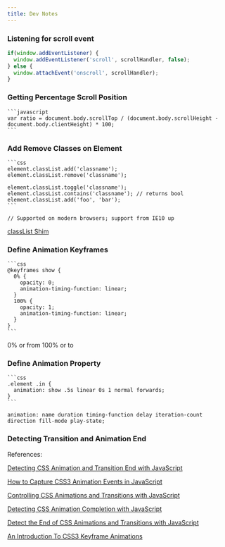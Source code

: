 ```yaml
---
title: Dev Notes
---
```


### Listening for scroll event

  ```javascript
  if(window.addEventListener) {
    window.addEventListener('scroll', scrollHandler, false);
  } else {
    window.attachEvent('onscroll', scrollHandler);
  }
  ```
    
### Getting Percentage Scroll Position

    ```javascript
    var ratio = document.body.scrollTop / (document.body.scrollHeight - document.body.clientHeight) * 100;
    ``` 
    
### Add Remove Classes on Element

    ```css
    element.classList.add('classname');
    element.classList.remove('classname'); 
    
    element.classList.toggle('classname');
    element.classList.contains('classname'); // returns bool
    element.classList.add('foo', 'bar');
    ```
    
    // Supported on modern browsers; support from IE10 up

[classList Shim](https://github.com/eligrey/classList.js/blob/master/classList.js)    

### Define Animation Keyframes

    ```css
    @keyframes show {
      0% {
        opacity: 0;
        animation-timing-function: linear;
      }
      100% {
        opacity: 1;
        animation-timing-function: linear;
      }
    }
    ```
    
0% or from 100% or to

    
### Define Animation Property

    ```css
    .element .in {
      animation: show .5s linear 0s 1 normal forwards;
    }
    ```

    animation: name duration timing-function delay iteration-count direction fill-mode play-state;    
    
### Detecting Transition and Animation End

References:

[Detecting CSS Animation and Transition End with JavaScript](http://osvaldas.info/detecting-css-animation-transition-end-with-javascript)

[How to Capture CSS3 Animation Events in JavaScript](http://www.sitepoint.com/css3-animation-javascript-event-handlers/)

[Controlling CSS Animations and Transitions with JavaScript](https://css-tricks.com/controlling-css-animations-transitions-javascript/)

[Detecting CSS Animation Completion with JavaScript](https://davidwalsh.name/css-animation-callback)

[Detect the End of CSS Animations and Transitions with JavaScript](https://jonsuh.com/blog/detect-the-end-of-css-animations-and-transitions-with-javascript/)

[An Introduction To CSS3 Keyframe Animations](http://www.smashingmagazine.com/2011/05/an-introduction-to-css3-keyframe-animations/)
